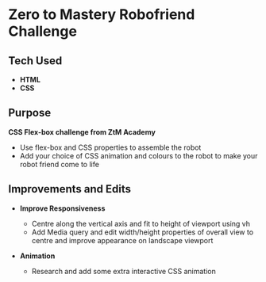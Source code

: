 # Zero to Mastery Robofriend Challenge

## Tech Used
* **HTML**
* **CSS**

## Purpose
**CSS Flex-box challenge from ZtM Academy**
* Use flex-box and CSS properties to assemble the robot
* Add your choice of CSS animation and colours to the robot to make your robot friend come to life

## Improvements and Edits
* **Improve Responsiveness**
  * Centre along the vertical axis and fit to height of viewport using vh
  * Add Media query and edit width/height properties of overall view to centre and improve appearance on landscape viewport
  
* **Animation**
  * Research and add some extra interactive CSS animation
